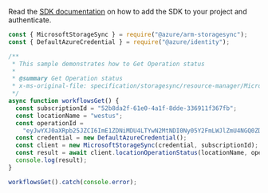 Read the [SDK documentation](https://github.com/Azure/azure-sdk-for-js/blob/%40azure%2Farm-storagesync_9.0.1/sdk/storagesync/arm-storagesync/README.md) on how to add the SDK to your project and authenticate.

```javascript
const { MicrosoftStorageSync } = require("@azure/arm-storagesync");
const { DefaultAzureCredential } = require("@azure/identity");

/**
 * This sample demonstrates how to Get Operation status
 *
 * @summary Get Operation status
 * x-ms-original-file: specification/storagesync/resource-manager/Microsoft.StorageSync/stable/2020-09-01/examples/LocationOperationStatus_Get.json
 */
async function workflowsGet() {
  const subscriptionId = "52b8da2f-61e0-4a1f-8dde-336911f367fb";
  const locationName = "westus";
  const operationId =
    "eyJwYXJ0aXRpb25JZCI6ImE1ZDNiMDU4LTYwN2MtNDI0Ny05Y2FmLWJlZmU4NGQ0ZDU0NyIsIndvcmtmbG93SWQiOiJjYzg1MTY2YS0xMjI2LTQ4MGYtYWM5ZC1jMmRhNTVmY2M2ODYiLCJ3b3JrZmxvd09wZXJhdGlvbklkIjoiOTdmODU5ZTAtOGY1MC00ZTg4LWJkZDEtNWZlYzgwYTVlYzM0tui=";
  const credential = new DefaultAzureCredential();
  const client = new MicrosoftStorageSync(credential, subscriptionId);
  const result = await client.locationOperationStatus(locationName, operationId);
  console.log(result);
}

workflowsGet().catch(console.error);
```
